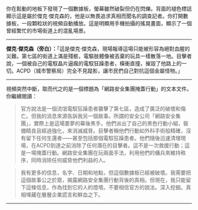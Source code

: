 你在鬆動的地板下發現了一個數據板，螢幕雖然破裂但仍在閃爍。背面的褪色標誌顯示這是屬於傑克·傑克森的，他是以無畏追求真相而聞名的調查記者。你打開數據板，一段顆粒狀的視頻自動播放。這是明顯用手機拍攝的搖晃畫面，顯示了一個曾經繁忙的市場街道上的混亂場景。

---

**傑克·傑克森（旁白）：**「這是傑克·傑克森，現場報導這場只能被形容為絕對血腥的災難。第七區的街道上滿是殘骸，電驅肢體像被丟棄的玩具一樣散落一地。目擊者說，一個被自己的電馭晶片逼瘋的電馭狂躁患者，橫衝直撞，摧毀了他路上的一切。ACPD（城市警察局）完全不見蹤影，讓市民們自己對抗這個金屬怪物。」

---

視頻突然中斷，取而代之的是一個標題為「網路安全集團掩蓋行動」的文本文件。你繼續閱讀：

> 官方說法是一個流氓電馭狂躁患者襲擊了第七區，造成了廣泛的破壞和傷亡。但我的消息來源告訴我另一個故事。所謂的安全公司「網路安全集團」，實際上是這場噩夢的幕後黑手。他們派出了自己的黑色行動小組，裝備精良且經過強化，來消滅威脅。目擊者稱他們行動如外科手術般精確，沒有留下任何生還者——甚至包括那個電馭狂躁患者。他們隨後迅速清理現場，在ACPD到達之前消除了任何潛在的目擊者。這不是一次救援行動；這是一場掩蓋行動。網路安全集團在玩兩面手法，利用他們的傭兵來維持秩序，同時消除任何威脅他們利益的人。

> 我有更多的信息，名字、日期和地點，但這個數據板已經被破壞。我需要把這個故事公之於眾，揭露網路安全集團行動背後的真相。但現在，我只能留下這條信息，作為找到它的人的燈塔。不要相信官方的說法。深入挖掘。真相埋藏在層層企業謊言和鮮血之下。

---
